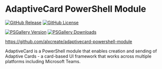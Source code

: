 # AdaptiveCard PowerShell Module

[![GitHub Release](https://img.shields.io/github/v/release/alxcreate/adaptivecard-powershell-module)](https://github.com/alxcreate/adaptivecard-powershell-module)
[![GitHub License](https://img.shields.io/github/license/alxcreate/adaptivecard-powershell-module)](https://github.com/alxcreate/adaptivecard-powershell-module)

[![PSGallery Version](https://img.shields.io/powershellgallery/v/AdaptiveCard.svg?style=flat&logo=powershell&label=PSGallery%20Version)](https://www.powershellgallery.com/packages/AdaptiveCard)
[![PSGallery Downloads](https://img.shields.io/powershellgallery/dt/AdaptiveCard.svg?style=flat&logo=powershell&label=PSGallery%20Downloads)](https://www.powershellgallery.com/packages/AdaptiveCard)

https://github.com/alxcreate/adaptivecard-powershell-module

AdaptiveCard is a PowerShell module that enables creation and sending of Adaptive Cards - a card-based UI framework that works across multiple platforms including Microsoft Teams.
